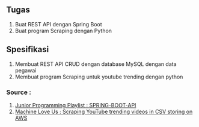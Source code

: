 ## Tugas
1. Buat REST API dengan Spring Boot
2. Buat program Scraping dengan Python

## Spesifikasi 
1. Membuat REST API CRUD dengan database MySQL dengan data pegawai
2. Membuat program Scraping untuk youtube trending dengan python


### Source :
1. <a href="https://www.youtube.com/playlist?list=PLMuseYduIxcOLdLoCosGijEg0cEfCaidz">Junior Programming Playlist : SPRING-BOOT-API</a>
2. <a href="https://www.youtube.com/watch?v=WZSRW95h7m4&t=757s">Machine Love Us : Scraping YouTube trending videos in CSV storing on AWS</a>
